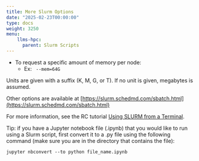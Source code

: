 ```yaml
---
title: More Slurm Options
date: "2025-02-23T00:00:00"
type: docs 
weight: 3250
menu: 
    llms-hpc:
      parent: Slurm Scripts
---
```



* To request a specific amount of memory per node:
  * Ex: ``` --mem=64G```

Units are given with a suffix (K, M, G, or T).  If no unit is given, megabytes is assumed.

Other options are available at [https://slurm.schedmd.com/sbatch.html](https://slurm.schedmd.com/sbatch.html)

For more information, see the RC tutorial [Using SLURM from a Terminal](https://learning.rc.virginia.edu/tutorials/slurm-from-cli/).

Tip: if you have a Jupyter notebook file (.ipynb) that you would like to run using a Slurm script, first convert it to a .py file using the following command (make sure you are in the directory that contains the file): 
  
  ```jupyter nbconvert --to python file_name.ipynb```


